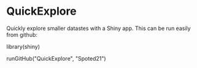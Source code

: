 # QuickExplore
Quickly explore smaller datastes with a Shiny app. This can be run easily from github:

library(shiny)

runGitHub("QuickExplore", "Spoted21")
